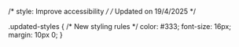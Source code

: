 /* style: Improve accessibility */
/* Updated on 19/4/2025 */

.updated-styles {
  /* New styling rules */
  color: #333;
  font-size: 16px;
  margin: 10px 0;
}